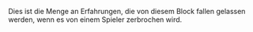 Dies ist die Menge an Erfahrungen, die von diesem Block fallen gelassen werden, wenn es von einem Spieler zerbrochen wird.